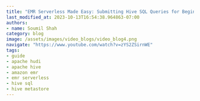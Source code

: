 ```yaml
---
title: "EMR Serverless Made Easy: Submitting Hive SQL Queries for Beginners with NYC Taxi Dataset"
last_modified_at: 2023-10-13T16:54:38.964863-07:00
authors:
- name: Soumil Shah
category: blog
image: /assets/images/video_blogs/video_blog4.png
navigate: "https://www.youtube.com/watch?v=zYS2ZSirnWE"
tags:
- guide
- apache hudi
- apache hive
- amazon emr
- emr serverless
- hive sql
- hive metastore
---
```

